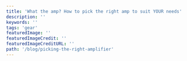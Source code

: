 ```yaml
---
title: 'What the amp? How to pick the right amp to suit YOUR needs'
description: ''
keywords: ''
tags: 'gear'
featuredImage: ''
featuredImageCredit: ''
featuredImageCreditURL: ''
path: '/blog/picking-the-right-amplifier'
---
```


